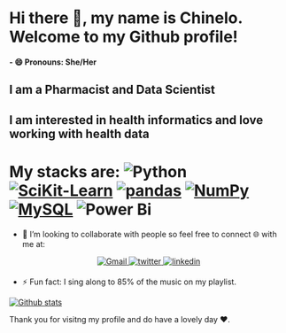 # Hi there 👋, my name is Chinelo. Welcome to my Github profile!
#### - 😄 Pronouns: She/Her
## I am a Pharmacist and Data Scientist
## I am interested in health informatics and love working with health data 
# My stacks are: ![Python](https://img.shields.io/badge/python-3670A0?style=for-the-badge&logo=python&logoColor=ffdd54)  [![SciKit-Learn](https://img.shields.io/badge/scikit--learn-F7931E?style=for-the-badge&logo=scikit-learn&logoColor=white)](https://scikit-learn.org/)  [![pandas](https://img.shields.io/badge/pandas-150458?style=for-the-badge&logo=pandas&logoColor=white)](https://pandas.pydata.org/) [![NumPy](https://img.shields.io/badge/NumPy-013243?style=for-the-badge&logo=numpy&logoColor=white)](https://numpy.org/)  [![MySQL](https://img.shields.io/badge/MySQL-4479A1?style=for-the-badge&logo=mysql&logoColor=white)](https://www.mysql.com/) ![Power Bi](https://img.shields.io/badge/power_bi-F2C811?style=for-the-badge&logo=powerbi&logoColor=black)

- 👯 I’m looking to collaborate with people so feel free to connect  🌐 with me at:
<div align="center">
<a href="mailto:chinelomira96@gmail.com">
<img src="https://img.shields.io/badge/gmail-%23D14836.svg?&style=for-the-badge&logo=gmail&logoColor=white" alt="Gmail" style="margin-bottom: 5px;">
</a> 
<a href="https://twitter.com/Chinelo_mma" target="_blank">
<img src=https://img.shields.io/badge/twitter-%2300acee.svg?&style=for-the-badge&logo=twitter&logoColor=white alt=twitter style="margin-bottom: 5px;" />
</a>
<a href="https://linkedin.com/in/chinelo-cynthia-ezenwafor" target="_blank">
<img src=https://img.shields.io/badge/linkedin-%231E77B5.svg?&style=for-the-badge&logo=linkedin&logoColor=white alt=linkedin style="margin-bottom: 5px;" />
</a>
</div>  
  
- ⚡ Fun fact: I sing along to 85% of the music on my playlist.

[![Github stats](https://github-readme-stats.vercel.app/api?username=Nendyy&show_icons=true&theme=github_dark&show_icons=true)](https://github.com/Nendyy)

 Thank you for visitng my profile and do have a lovely day ❤️.

 

<!--
**Nendyy/Nendyy** is a ✨ _special_ ✨ repository because its `README.md` (this file) appears on your GitHub profile.

Here are some ideas to get you started:

- 🔭 I’m currently working on ...
- 🌱 I’m currently learning ...
- 👯 I’m looking to collaborate on ...
- 🤔 I’m looking for help with ...
- 💬 Ask me about ...
- 📫 How to reach me: ...



<div align="center">Link to my <a href="https://oluwaseun-ogundeko.netlify.app/" target="_blank">portfolio website</a></div>
-->
